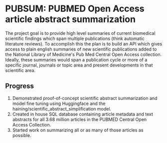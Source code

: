 # PUBSUM: PUBMED Open Access article abstract summarization

The project goal is to provide high level summaries of current biomedical scientific findings which span multiple publications (think automatic literature reviews). To accomplish this the plan is to build an API which gives access to plain english summaries of new scientific publications added to the National Library of Medicine's Pub Med Central Open Access collection. Ideally, these summaries would span a publication cycle or more of a specific journal, journals or topic area and present developments in that scientific area.

## Progress

1. Demonstrated proof-of-concept scientific abstract summarization and model fine tuning using Huggingface and the haining/scientific_abstract_simplification model.
2. Created in house SQL database containing article metadata and text abstracts for all 3.68 million articles in the PUBMED Central Open Access Collection.
3. Started work on summarizing all or as many of those articles as possible.
